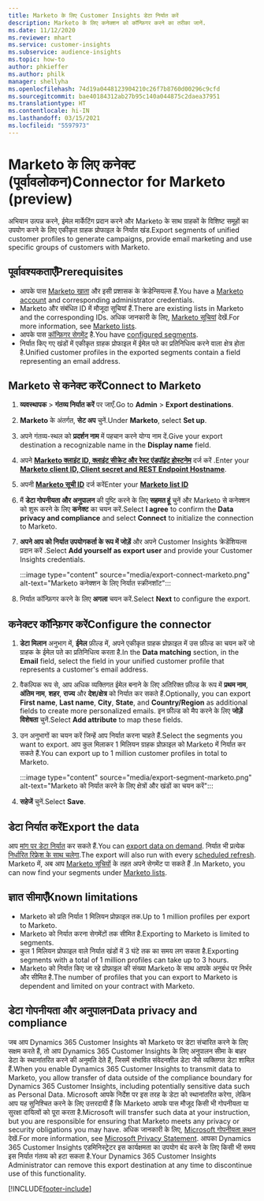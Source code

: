 ```yaml
---
title: Marketo के लिए Customer Insights डेटा निर्यात करें
description: Marketo के लिए कनेक्शन को कॉन्फ़िगर करने का तरीका जानें.
ms.date: 11/12/2020
ms.reviewer: mhart
ms.service: customer-insights
ms.subservice: audience-insights
ms.topic: how-to
author: phkieffer
ms.author: philk
manager: shellyha
ms.openlocfilehash: 74d19a0448123904210c26f7b8760d00296c9cfd
ms.sourcegitcommit: bae40184312ab27b95c140a044875c2daea37951
ms.translationtype: HT
ms.contentlocale: hi-IN
ms.lasthandoff: 03/15/2021
ms.locfileid: "5597973"
---
```

# <a name="connector-for-marketo-preview"></a><span data-ttu-id="1269f-103">Marketo के लिए कनेक्ट (पूर्वावलोकन)</span><span class="sxs-lookup"><span data-stu-id="1269f-103">Connector for Marketo (preview)</span></span>

<span data-ttu-id="1269f-104">अभियान उत्पन्न करने, ईमेल मार्केटिंग प्रदान करने और Marketo के साथ ग्राहकों के विशिष्ट समूहों का उपयोग करने के लिए एकीकृत ग्राहक प्रोफाइल के निर्यात खंड.</span><span class="sxs-lookup"><span data-stu-id="1269f-104">Export segments of unified customer profiles to generate campaigns, provide email marketing and use specific groups of customers with Marketo.</span></span>

## <a name="prerequisites"></a><span data-ttu-id="1269f-105">पूर्वावश्यकताएँ</span><span class="sxs-lookup"><span data-stu-id="1269f-105">Prerequisites</span></span>

-   <span data-ttu-id="1269f-106">आपके पास [Marketo खाता](https://login.marketo.com/) और इसी प्रशासक के क्रेडेन्सियल्स हैं.</span><span class="sxs-lookup"><span data-stu-id="1269f-106">You have a [Marketo account](https://login.marketo.com/) and corresponding administrator credentials.</span></span>
-   <span data-ttu-id="1269f-107">Marketo और संबंधित ID में मौजूदा सूचियां हैं.</span><span class="sxs-lookup"><span data-stu-id="1269f-107">There are existing lists in Marketo and the corresponding IDs.</span></span> <span data-ttu-id="1269f-108">अधिक जानकारी के लिए, [Marketo सूचियां](https://docs.marketo.com/display/public/DOCS/Understanding+Static+Lists) देखें.</span><span class="sxs-lookup"><span data-stu-id="1269f-108">For more information, see [Marketo lists](https://docs.marketo.com/display/public/DOCS/Understanding+Static+Lists).</span></span>
-   <span data-ttu-id="1269f-109">आपके पास [कॉन्फ़िगर सेगमेंट](segments.md) है.</span><span class="sxs-lookup"><span data-stu-id="1269f-109">You have [configured segments](segments.md).</span></span>
-   <span data-ttu-id="1269f-110">निर्यात किए गए खंडों में एकीकृत ग्राहक प्रोफाइल में ईमेल पते का प्रतिनिधित्व करने वाला क्षेत्र होता है.</span><span class="sxs-lookup"><span data-stu-id="1269f-110">Unified customer profiles in the exported segments contain a field representing an email address.</span></span>

## <a name="connect-to-marketo"></a><span data-ttu-id="1269f-111">Marketo से कनेक्ट करें</span><span class="sxs-lookup"><span data-stu-id="1269f-111">Connect to Marketo</span></span>

1. <span data-ttu-id="1269f-112">**व्यवस्थापक** > **गंतव्य निर्यात करें** पर जाएँ.</span><span class="sxs-lookup"><span data-stu-id="1269f-112">Go to **Admin** > **Export destinations**.</span></span>

1. <span data-ttu-id="1269f-113">**Marketo** के अंतर्गत, **सेट अप** चुनें.</span><span class="sxs-lookup"><span data-stu-id="1269f-113">Under **Marketo**, select **Set up**.</span></span>

1. <span data-ttu-id="1269f-114">अपने गंतव्य-स्थल को **प्रदर्शन नाम** में पहचान करने योग्य नाम दें.</span><span class="sxs-lookup"><span data-stu-id="1269f-114">Give your export destination a recognizable name in the **Display name** field.</span></span>

1. <span data-ttu-id="1269f-115">अपने **[Marketo क्लाइंट ID, क्लाइंट सीक्रेट और रेस्ट एंडपॉइंट होस्टनेम](https://developers.marketo.com/rest-api/authentication/)** दर्ज करें .</span><span class="sxs-lookup"><span data-stu-id="1269f-115">Enter your **[Marketo client ID, Client secret and REST Endpoint Hostname](https://developers.marketo.com/rest-api/authentication/)**.</span></span>

1. <span data-ttu-id="1269f-116">अपनी **[Marketo सूची ID](https://docs.marketo.com/display/public/DOCS/Understanding+Static+Lists)** दर्ज करें</span><span class="sxs-lookup"><span data-stu-id="1269f-116">Enter your **[Marketo list ID](https://docs.marketo.com/display/public/DOCS/Understanding+Static+Lists)**</span></span> 

1. <span data-ttu-id="1269f-117">मैं **डेटा गोपनीयता और अनुपालन** की पुष्टि करने के लिए **सहमत हूं** चुनें और Marketo से कनेक्शन को शुरू करने के लिए **कनेक्ट** का चयन करें.</span><span class="sxs-lookup"><span data-stu-id="1269f-117">Select **I agree** to confirm the **Data privacy and compliance** and select **Connect** to initialize the connection to Marketo.</span></span>

1. <span data-ttu-id="1269f-118">**अपने आप को निर्यात उपयोगकर्ता के रूप में जोड़ें** और अपने Customer Insights क्रेडेंशियल्स प्रदान करें .</span><span class="sxs-lookup"><span data-stu-id="1269f-118">Select **Add yourself as export user** and provide your Customer Insights credentials.</span></span>

   :::image type="content" source="media/export-connect-marketo.png" alt-text="Marketo कनेक्शन के लिए निर्यात स्क्रीनशॉट":::

1. <span data-ttu-id="1269f-120">निर्यात कॉन्फ़िगर करने के लिए **अगला** चयन करें.</span><span class="sxs-lookup"><span data-stu-id="1269f-120">Select **Next** to configure the export.</span></span>

## <a name="configure-the-connector"></a><span data-ttu-id="1269f-121">कनेक्टर कॉन्फ़िगर करें</span><span class="sxs-lookup"><span data-stu-id="1269f-121">Configure the connector</span></span>

1. <span data-ttu-id="1269f-122">**डेटा मिलान** अनुभाग में, **ईमेल** फ़ील्ड में, अपने एकीकृत ग्राहक प्रोफ़ाइल में उस फ़ील्ड का चयन करें जो ग्राहक के ईमेल पते का प्रतिनिधित्व करता है.</span><span class="sxs-lookup"><span data-stu-id="1269f-122">In the **Data matching** section, in the **Email** field, select the field in your unified customer profile that represents a customer's email address.</span></span> 

1. <span data-ttu-id="1269f-123">वैकल्पिक रूप से, आप अधिक व्यक्तिगत ईमेल बनाने के लिए अतिरिक्त फ़ील्ड के रूप में **प्रथम नाम**, **अंतिम नाम**, **शहर**, **राज्य** और **देश/क्षेत्र** को निर्यात कर सकते हैं.</span><span class="sxs-lookup"><span data-stu-id="1269f-123">Optionally, you can export **First name**, **Last name**, **City**, **State**, and **Country/Region**  as additional fields to create more personalized emails.</span></span> <span data-ttu-id="1269f-124">इन फ़ील्ड को मैप करने के लिए **जोड़ें विशेषता** चुनें.</span><span class="sxs-lookup"><span data-stu-id="1269f-124">Select **Add attribute** to map these fields.</span></span>

1. <span data-ttu-id="1269f-125">उन अनुभागों का चयन करें जिन्हें आप निर्यात करना चाहते हैं.</span><span class="sxs-lookup"><span data-stu-id="1269f-125">Select the segments you want to export.</span></span> <span data-ttu-id="1269f-126">आप कुल मिलाकर 1 मिलियन ग्राहक प्रोफ़ाइल को Marketo में निर्यात कर सकते हैं.</span><span class="sxs-lookup"><span data-stu-id="1269f-126">You can export up to 1 million customer profiles in total to Marketo.</span></span>

   :::image type="content" source="media/export-segment-marketo.png" alt-text="Marketo को निर्यात करने के लिए क्षेत्रों और खंडों का चयन करें":::

1. <span data-ttu-id="1269f-128">**सहेजें** चुनें.</span><span class="sxs-lookup"><span data-stu-id="1269f-128">Select **Save**.</span></span>

## <a name="export-the-data"></a><span data-ttu-id="1269f-129">डेटा निर्यात करें</span><span class="sxs-lookup"><span data-stu-id="1269f-129">Export the data</span></span>

<span data-ttu-id="1269f-130">आप [मांग पर डेटा निर्यात](export-destinations.md) कर सकते हैं.</span><span class="sxs-lookup"><span data-stu-id="1269f-130">You can [export data on demand](export-destinations.md).</span></span> <span data-ttu-id="1269f-131">निर्यात भी प्रत्येक [निर्धारित रिफ्रेश के साथ चलेगा](system.md#schedule-tab).</span><span class="sxs-lookup"><span data-stu-id="1269f-131">The export will also run with every [scheduled refresh](system.md#schedule-tab).</span></span> <span data-ttu-id="1269f-132">Marketo में, अब आप [Marketo सूचियों](ttps://docs.marketo.com/display/public/DOCS/Understanding+Static+Lists) के तहत अपने सेगमेंट पा सकते हैं .</span><span class="sxs-lookup"><span data-stu-id="1269f-132">In Marketo, you can now find your segments under [Marketo lists](ttps://docs.marketo.com/display/public/DOCS/Understanding+Static+Lists).</span></span>

## <a name="known-limitations"></a><span data-ttu-id="1269f-133">ज्ञात सीमाएँ</span><span class="sxs-lookup"><span data-stu-id="1269f-133">Known limitations</span></span>

- <span data-ttu-id="1269f-134">Marketo को प्रति निर्यात 1 मिलियन प्रोफ़ाइल तक.</span><span class="sxs-lookup"><span data-stu-id="1269f-134">Up to 1 million profiles per export to Marketo.</span></span>
- <span data-ttu-id="1269f-135">Marketo को निर्यात करना सेगमेंटों तक सीमित है.</span><span class="sxs-lookup"><span data-stu-id="1269f-135">Exporting to Marketo is limited to segments.</span></span>
- <span data-ttu-id="1269f-136">कुल 1 मिलियन प्रोफाइल वाले निर्यात खंडों में 3 घंटे तक का समय लग सकता है.</span><span class="sxs-lookup"><span data-stu-id="1269f-136">Exporting segments with a total of 1 million profiles can take up to 3 hours.</span></span> 
- <span data-ttu-id="1269f-137">Marketo को निर्यात किए जा रहे प्रोफ़ाइल की संख्या Marketo के साथ आपके अनुबंध पर निर्भर और सीमित है.</span><span class="sxs-lookup"><span data-stu-id="1269f-137">The number of profiles that you can export to Marketo is dependent and limited on your contract with Marketo.</span></span>

## <a name="data-privacy-and-compliance"></a><span data-ttu-id="1269f-138">डेटा गोपनीयता और अनुपालन</span><span class="sxs-lookup"><span data-stu-id="1269f-138">Data privacy and compliance</span></span>

<span data-ttu-id="1269f-139">जब आप Dynamics 365 Customer Insights को Marketo पर डेटा संचारित करने के लिए सक्षम करते हैं, तो आप Dynamics 365 Customer Insights के लिए अनुपालन सीमा के बाहर डेटा के स्थानांतरित करने की अनुमति देते हैं, जिसमें संभावित संवेदनशील डेटा जैसे व्यक्तिगत डेटा शामिल हैं.</span><span class="sxs-lookup"><span data-stu-id="1269f-139">When you enable Dynamics 365 Customer Insights to transmit data to Marketo, you allow transfer of data outside of the compliance boundary for Dynamics 365 Customer Insights, including potentially sensitive data such as Personal Data.</span></span> <span data-ttu-id="1269f-140">Microsoft आपके निर्देश पर इस तरह के डेटा को स्थानांतरित करेगा, लेकिन आप यह सुनिश्चित करने के लिए उत्तरदायी हैं कि Marketo आपके पास मौजूद किसी भी गोपनीयता या सुरक्षा दायित्वों को पूरा करता है.</span><span class="sxs-lookup"><span data-stu-id="1269f-140">Microsoft will transfer such data at your instruction, but you are responsible for ensuring that Marketo meets any privacy or security obligations you may have.</span></span> <span data-ttu-id="1269f-141">अधिक जानकारी के लिए, [Microsoft गोपनीयता कथन](https://go.microsoft.com/fwlink/?linkid=396732) देखें.</span><span class="sxs-lookup"><span data-stu-id="1269f-141">For more information, see [Microsoft Privacy Statement](https://go.microsoft.com/fwlink/?linkid=396732).</span></span>
<span data-ttu-id="1269f-142">आपका Dynamics 365 Customer Insights एडमिनिस्ट्रेटर इस कार्यक्षमता का उपयोग बंद करने के लिए किसी भी समय इस निर्यात गंतव्य को हटा सकता है.</span><span class="sxs-lookup"><span data-stu-id="1269f-142">Your Dynamics 365 Customer Insights Administrator can remove this export destination at any time to discontinue use of this functionality.</span></span>


[!INCLUDE[footer-include](../includes/footer-banner.md)]